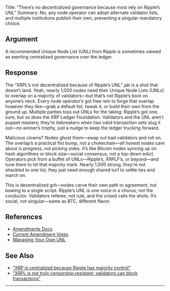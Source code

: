 Title: “There’s no decentralized governance because most rely on Ripple’s UNL”
Summary: No, any node operator can adopt alternate validator lists, and multiple institutions publish their own, preventing a singular mandatory choice.

## Argument  
A recommended Unique Node List (UNL) from Ripple is sometimes viewed as exerting centralized governance over the ledger.

## Response  
The “XRPL’s not decentralized because of Ripple’s UNL” jab is a shot that doesn’t land. Yeah, nearly 1,000 nodes need their Unique Node Lists (UNLs) to overlap on a majority of validators—but that’s not Ripple’s boot on anyone’s neck. Every node operator’s got free rein to forge that overlap however they like—grab a default list, tweak it, or build their own from the ground up. Multiple parties toss out UNLs for the taking: Ripple’s got one, sure, but so does the XRP Ledger Foundation. Validators and the UNL aren’t puppet masters; they’re tiebreakers when two valid transaction sets slug it out—no winner’s trophy, just a nudge to keep the ledger trucking forward.

Malicious clowns? Nodes ghost them—swap out bad validators and roll on. The overlap’s a practical fist bump, not a chokechain—all honest nodes care about is progress, not picking sides. It’s like Bitcoin nodes syncing up on hash algorithms or block size—social consensus, not a top-down edict. Operators pick from a buffet of UNLs—Ripple’s, XRPLF’s, or beyond—and tune them to hit that majority mark. Nearly 1,000 strong, they’re not shackled to one list; they just need enough shared turf to settle ties and march on.

This is decentralized grit—nodes carve their own path to agreement, not bowing to a single script. Ripple’s UNL is one voice in a chorus, not the conductor. Validators referee, not rule, and the crowd calls the shots. It’s social, not singular—same as BTC, different flavor.


## References
- [Amendments Docs](https://xrpl.org/docs/concepts/networks-and-servers/amendments)
- [Current Amendment Votes](https://xrpscan.com/amendments)
- [Managing Your Own UNL](https://xrpl.org/run-a-rippled-validator.html#trusted-validator-lists)

## See Also
- [“XRP is centralized because Ripple has majority control”](xrp-is-centralized-because-ripple-has-majority-control.html)
- [“XRPL is not truly censorship‑resistant; validators can block transactions”](xrpl-is-not-truly-censorship-resistant-validators-can-block-transactions.html)

---

